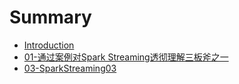 # Summary

* [Introduction](README.md)
* [01-通过案例对Spark Streaming透彻理解三板斧之一](02-sparkstreaming/02-sparkstreaming.md)
* [03-SparkStreaming03](03-sparkstreaming03/03-sparkstreaming03.md)

